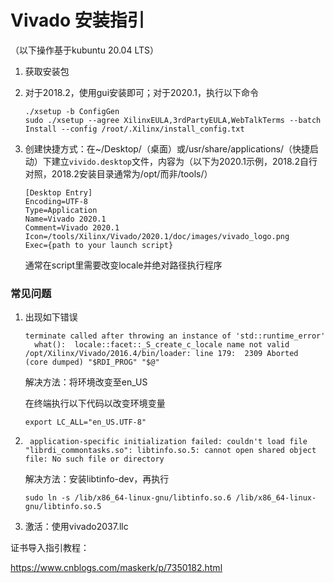 # Vivado 安装指引

（以下操作基于kubuntu 20.04 LTS）

1. 获取安装包

2. 对于2018.2，使用gui安装即可；对于2020.1，执行以下命令

    ```
    ./xsetup -b ConfigGen
    sudo ./xsetup --agree XilinxEULA,3rdPartyEULA,WebTalkTerms --batch Install --config /root/.Xilinx/install_config.txt
    ```

3. 创建快捷方式：在~/Desktop/（桌面）或/usr/share/applications/（快捷启动）下建立`vivido.desktop`文件，内容为（以下为2020.1示例，2018.2自行对照，2018.2安装目录通常为/opt/而非/tools/）

    ```
    [Desktop Entry]
    Encoding=UTF-8
    Type=Application
    Name=Vivado 2020.1
    Comment=Vivado 2020.1
    Icon=/tools/Xilinx/Vivado/2020.1/doc/images/vivado_logo.png
    Exec={path to your launch script}                                             
    ```

    通常在script里需要改变locale并绝对路径执行程序

### 常见问题

1. 出现如下错误

    ```
    terminate called after throwing an instance of 'std::runtime_error'
      what():  locale::facet::_S_create_c_locale name not valid
    /opt/Xilinx/Vivado/2016.4/bin/loader: line 179:  2309 Aborted                 (core dumped) "$RDI_PROG" "$@"
    ```

    解决方法：将环境改变至en_US

    在终端执行以下代码以改变环境变量

    ```
    export LC_ALL="en_US.UTF-8"
    ```

2. ```
    application-specific initialization failed: couldn't load file "librdi_commontasks.so": libtinfo.so.5: cannot open shared object file: No such file or directory
    ```

    解决方法：安装libtinfo-dev，再执行

    ```
    sudo ln -s /lib/x86_64-linux-gnu/libtinfo.so.6 /lib/x86_64-linux-gnu/libtinfo.so.5
    ```

3. 激活：使用vivado2037.llc





证书导入指引教程：

https://www.cnblogs.com/maskerk/p/7350182.html